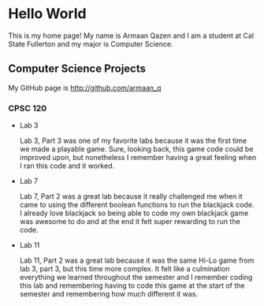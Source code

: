 # Hello World

This is my home page! My name is Armaan Qazen and I am a student at Cal State Fullerton and my major is Computer Science.

## Computer Science Projects

My GitHub page is http://github.com/armaan_q

### CPSC 120

* Lab 3

    Lab 3, Part 3 was one of my favorite labs because it was the first time we made a playable game. Sure, looking back, this game code could be improved upon, but nonetheless I remember having a great feeling when I ran this code and it worked.

* Lab 7

    Lab 7, Part 2 was a great lab because it really challenged me when it came to using the different boolean functions to run the blackjack code. I already love blackjack so being able to code my own blackjack game was awesome to do and at the end it felt super rewarding to run the code.

* Lab 11

    Lab 11, Part 2 was a great lab because it was the same Hi-Lo game from lab 3, part 3, but this time more complex. It felt like a culmination everything we learned throughout the semester and I remember coding this lab and remembering having to code this game at the start of the semester and remembering how much different it was.